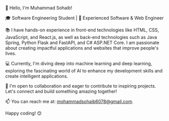 👋 Hello, I'm Muhammad Sohaib!

🎓 Software Engineering Student | 🚀 Experienced Software & Web Engineer

📚 I have hands-on experience in front-end technologies like HTML, CSS, JavaScript, and React.js, as well as back-end technologies such as Java Spring, Python Flask and FastAPI, and C# ASP.NET Core. I am passionate about creating impactful applications and websites that improve people's lives.

💻 Currently, I'm diving deep into machine learning and deep learning, exploring the fascinating world of AI to enhance my development skills and create intelligent applications.

🌱 I'm open to collaboration and eager to contribute to inspiring projects. Let's connect and build something amazing together!

📫 You can reach me at: mohammadsohaib6078@gmail.com.

Happy coding! 😊
